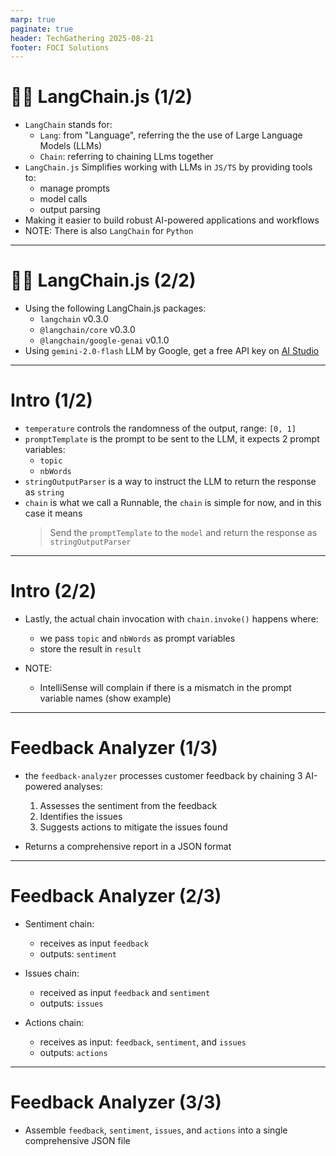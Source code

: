```yaml
---
marp: true
paginate: true
header: TechGathering 2025-08-21
footer: FOCI Solutions
---
```


# 🦜🔗 LangChain.js (1/2)

- `LangChain` stands for:
  - `Lang`: from "Language", referring the the use of Large Language Models (LLMs)
  - `Chain`: referring to chaining LLms together
- `LangChain.js` Simplifies working with LLMs in `JS/TS` by providing tools to:
  - manage prompts
  - model calls
  - output parsing
- Making it easier to build robust AI-powered applications and workflows
- NOTE: There is also `LangChain` for `Python`

---

# 🦜🔗 LangChain.js (2/2)

- Using the following LangChain.js packages:
  - `langchain` v0.3.0
  - `@langchain/core` v0.3.0
  - `@langchain/google-genai` v0.1.0
- Using `gemini-2.0-flash` LLM by Google, get a free API key on [AI Studio](https://aistudio.google.com)

---

# Intro (1/2)

- `temperature` controls the randomness of the output, range: `[0, 1]`
- `promptTemplate` is the prompt to be sent to the LLM, it expects 2 prompt variables:
  - `topic`
  - `nbWords`
- `stringOutputParser` is a way to instruct the LLM to return the response as `string`
- `chain` is what we call a Runnable, the `chain` is simple for now, and in this case it means
  > Send the `promptTemplate` to the `model` and return the response as `stringOutputParser`

---

# Intro (2/2)

- Lastly, the actual chain invocation with `chain.invoke()` happens where:

  - we pass `topic` and `nbWords` as prompt variables
  - store the result in `result`

- NOTE:
  - IntelliSense will complain if there is a mismatch in the prompt variable names (show example)

---

# Feedback Analyzer (1/3)

- the `feedback-analyzer` processes customer feedback by chaining 3 AI-powered analyses:

  1. Assesses the sentiment from the feedback
  2. Identifies the issues
  3. Suggests actions to mitigate the issues found

- Returns a comprehensive report in a JSON format

---

# Feedback Analyzer (2/3)

- Sentiment chain:
  - receives as input `feedback`
  - outputs: `sentiment`
- Issues chain:
  - received as input `feedback` and `sentiment`
  - outputs: `issues`
- Actions chain:

  - receives as input: `feedback`, `sentiment`, and `issues`
  - outputs: `actions`

---

# Feedback Analyzer (3/3)

- Assemble `feedback`, `sentiment`, `issues`, and `actions` into a single comprehensive JSON file
